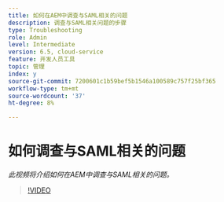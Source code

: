 ```yaml
---
title: 如何在AEM中调查与SAML相关的问题
description: 调查与SAML相关问题的步骤
type: Troubleshooting
role: Admin
level: Intermediate
version: 6.5, cloud-service
feature: 开发人员工具
topic: 管理
index: y
source-git-commit: 7200601c1b59bef5b1546a100589c757f25bf365
workflow-type: tm+mt
source-wordcount: '37'
ht-degree: 8%

---
```


# 如何调查与SAML相关的问题

*此视频将介绍如何在AEM中调查与SAML相关的问题。*

>[!VIDEO](https://video.tv.adobe.com/v/335466?quality=9&learn=on)